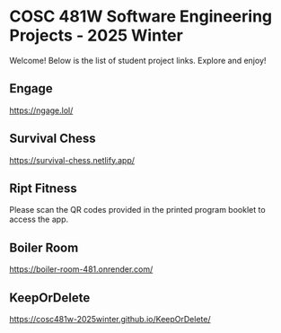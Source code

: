 # COSC 481W Software Engineering Projects - 2025 Winter
Welcome! Below is the list of student project links. Explore and enjoy!

## Engage
https://ngage.lol/
## Survival Chess
https://survival-chess.netlify.app/
## Ript Fitness
Please scan the QR codes provided in the printed program booklet to access the app.
## Boiler Room
https://boiler-room-481.onrender.com/
## KeepOrDelete
https://cosc481w-2025winter.github.io/KeepOrDelete/

